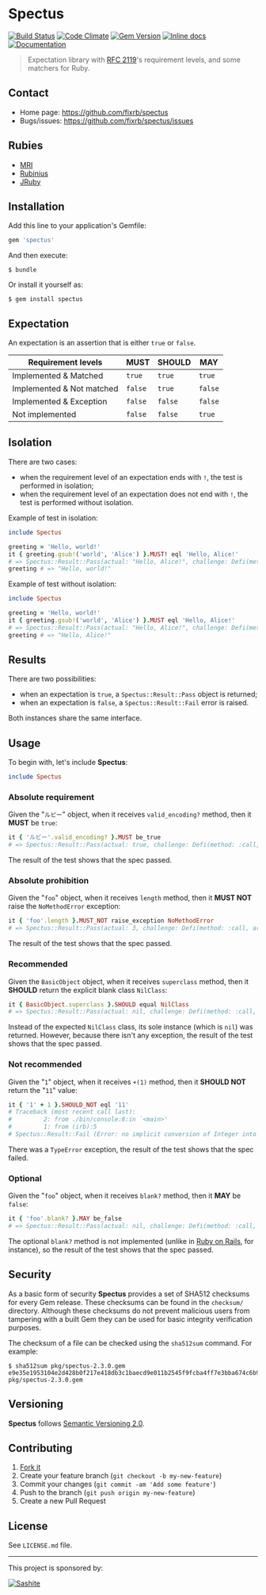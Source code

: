 # Spectus

[![Build Status](https://api.travis-ci.org/fixrb/spectus.svg?branch=master)][travis]
[![Code Climate](https://codeclimate.com/github/fixrb/spectus/badges/gpa.svg)][codeclimate]
[![Gem Version](https://badge.fury.io/rb/spectus.svg)][gem]
[![Inline docs](https://inch-ci.org/github/fixrb/spectus.svg?branch=master)][inchpages]
[![Documentation](https://img.shields.io/:yard-docs-38c800.svg)][rubydoc]

> Expectation library with [RFC 2119](https://www.ietf.org/rfc/rfc2119.txt)'s requirement levels, and some matchers for Ruby.

## Contact

* Home page: https://github.com/fixrb/spectus
* Bugs/issues: https://github.com/fixrb/spectus/issues

## Rubies

* [MRI](https://www.ruby-lang.org/)
* [Rubinius](https://rubinius.com/)
* [JRuby](https://www.jruby.org/)

## Installation

Add this line to your application's Gemfile:

```ruby
gem 'spectus'
```

And then execute:

    $ bundle

Or install it yourself as:

    $ gem install spectus

## Expectation

An expectation is an assertion that is either `true` or `false`.

| Requirement levels        | **MUST** | **SHOULD** | **MAY** |
| ------------------------- | -------- | ---------- | ------- |
| Implemented & Matched     | `true`   | `true`     | `true`  |
| Implemented & Not matched | `false`  | `true`     | `false` |
| Implemented & Exception   | `false`  | `false`    | `false` |
| Not implemented           | `false`  | `false`    | `true`  |

## Isolation

There are two cases:

* when the requirement level of an expectation ends with `!`, the test is performed in isolation;
* when the requirement level of an expectation does not end with `!`, the test is performed without isolation.

Example of test in isolation:

```ruby
include Spectus

greeting = 'Hello, world!'
it { greeting.gsub!('world', 'Alice') }.MUST! eql 'Hello, Alice!'
# => Spectus::Result::Pass(actual: "Hello, Alice!", challenge: Defi(method: :call, args: [], opts: {}, block: ), error: nil, expected: Eql("Hello, Alice!"), got: true, negate: false, requirement_level: :MUST, valid: true)
greeting # => "Hello, world!"
```

Example of test without isolation:

```ruby
include Spectus

greeting = 'Hello, world!'
it { greeting.gsub!('world', 'Alice') }.MUST eql 'Hello, Alice!'
# => Spectus::Result::Pass(actual: "Hello, Alice!", challenge: Defi(method: :call, args: [], opts: {}, block: ), error: nil, expected: Eql("Hello, Alice!"), got: true, negate: false, requirement_level: :MUST, valid: true)
greeting # => "Hello, Alice!"
```

## Results

There are two possibilities:

* when an expectation is `true`, a `Spectus::Result::Pass` object is returned;
* when an expectation is `false`, a `Spectus::Result::Fail` error is raised.

Both instances share the same interface.

## Usage

To begin with, let's include __Spectus__:

```ruby
include Spectus
```

### Absolute requirement

Given the "`ルビー`" object, when it receives `valid_encoding?` method, then it **MUST** be `true`:

```ruby
it { 'ルビー'.valid_encoding? }.MUST be_true
# => Spectus::Result::Pass(actual: true, challenge: Defi(method: :call, args: [], opts: {}, block: ), error: nil, expected: BeTrue(), got: true, negate: false, requirement_level: :MUST, valid: true)
```

The result of the test shows that the spec passed.

### Absolute prohibition

Given the "`foo`" object, when it receives `length` method, then it **MUST NOT** raise the `NoMethodError` exception:

```ruby
it { 'foo'.length }.MUST_NOT raise_exception NoMethodError
# => Spectus::Result::Pass(actual: 3, challenge: Defi(method: :call, args: [], opts: {}, block: ), error: nil, expected: RaiseException(NoMethodError), got: true, negate: true, requirement_level: :MUST, valid: true)
```

The result of the test shows that the spec passed.

### Recommended

Given the `BasicObject` object, when it receives `superclass` method, then it **SHOULD** return the explicit blank class `NilClass`:

```ruby
it { BasicObject.superclass }.SHOULD equal NilClass
# => Spectus::Result::Pass(actual: nil, challenge: Defi(method: :call, args: [], opts: {}, block: ), error: nil, expected: Equal(NilClass), got: false, negate: false, requirement_level: :SHOULD, valid: false)
```

Instead of the expected `NilClass` class, its sole instance (which is `nil`) was returned.
However, because there isn't any exception, the result of the test shows that the spec passed.

### Not recommended

Given the "`1`" object, when it receives `+(1)` method, then it **SHOULD NOT** return the "`11`" value:

```ruby
it { '1' + 1 }.SHOULD_NOT eql '11'
# Traceback (most recent call last):
#         2: from ./bin/console:8:in `<main>'
#         1: from (irb):5
# Spectus::Result::Fail (Error: no implicit conversion of Integer into String (TypeError).)
```

There was a `TypeError` exception, the result of the test shows that the spec failed.

### Optional

Given the "`foo`" object, when it receives `blank?` method, then it **MAY** be `false`:

```ruby
it { 'foo'.blank? }.MAY be_false
# => Spectus::Result::Pass(actual: nil, challenge: Defi(method: :call, args: [], opts: {}, block: ), error: #<NoMethodError: undefined method `blank?' for "foo":String>, expected: BeFalse(), got: nil, negate: false, requirement_level: :MAY, valid: false)
```

The optional `blank?` method is not implemented (unlike in [Ruby on Rails](https://api.rubyonrails.org/classes/Object.html#method-i-blank-3F), for instance), so the result of the test shows that the spec passed.

## Security

As a basic form of security __Spectus__ provides a set of SHA512 checksums for
every Gem release.  These checksums can be found in the `checksum/` directory.
Although these checksums do not prevent malicious users from tampering with a
built Gem they can be used for basic integrity verification purposes.

The checksum of a file can be checked using the `sha512sum` command.  For
example:

    $ sha512sum pkg/spectus-2.3.0.gem
    e9e35e1953104e2d428b0f217e418db3c1baecd9e011b2545f9fcba4ff7e3bba674c6b928b3d8db842a139cd7cc9806d77ebdc7f710ece4f2aecb343703e2451  pkg/spectus-2.3.0.gem

## Versioning

__Spectus__ follows [Semantic Versioning 2.0](https://semver.org/).

## Contributing

1. [Fork it](https://github.com/fixrb/spectus/fork)
2. Create your feature branch (`git checkout -b my-new-feature`)
3. Commit your changes (`git commit -am 'Add some feature'`)
4. Push to the branch (`git push origin my-new-feature`)
5. Create a new Pull Request

## License

See `LICENSE.md` file.

[gem]: https://rubygems.org/gems/spectus
[travis]: https://travis-ci.org/fixrb/spectus
[codeclimate]: https://codeclimate.com/github/fixrb/spectus
[inchpages]: https://inch-ci.org/github/fixrb/spectus
[rubydoc]: https://rubydoc.info/gems/spectus/frames

***

This project is sponsored by:

[![Sashite](https://pbs.twimg.com/profile_images/618485028322975744/PZ9qPuI__400x400.png)](https://sashite.com/)
